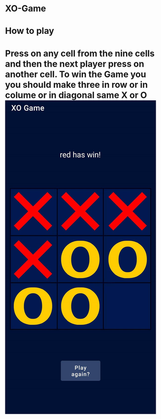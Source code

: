 # XO-Game
<h1>How to play<h1>
Press on any cell from the nine cells and then the next player press on another cell.
To win the Game you you should make three in row or in colume or in diagonal same X or O 
<img src="325821899_1612541715843465_8038621379749849397_n.jpg">
